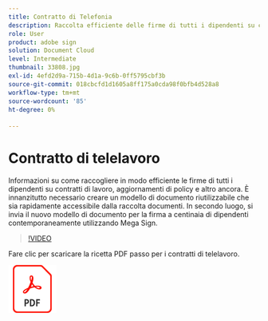 ```yaml
---
title: Contratto di Telefonia
description: Raccolta efficiente delle firme di tutti i dipendenti su contratti di lavoro, aggiornamenti dei criteri e altro ancora
role: User
product: adobe sign
solution: Document Cloud
level: Intermediate
thumbnail: 33808.jpg
exl-id: 4efd2d9a-715b-4d1a-9c6b-0ff5795cbf3b
source-git-commit: 018cbcfd1d1605a8ff175a0cda98f0bfb4d528a8
workflow-type: tm+mt
source-wordcount: '85'
ht-degree: 0%

---
```


# Contratto di telelavoro

Informazioni su come raccogliere in modo efficiente le firme di tutti i dipendenti su contratti di lavoro, aggiornamenti di policy e altro ancora. È innanzitutto necessario creare un modello di documento riutilizzabile che sia rapidamente accessibile dalla raccolta documenti. In secondo luogo, si invia il nuovo modello di documento per la firma a centinaia di dipendenti contemporaneamente utilizzando Mega Sign.

>[!VIDEO](https://video.tv.adobe.com/v/33808?hidetitle=true)

Fare clic per scaricare la ricetta PDF passo per i contratti di telelavoro.

[![Scarica composizione PDF](../assets/acrobat_PDF_96.png)](../assets/UseCaseRecipe-EN-UsingMegaSign.pdf)
